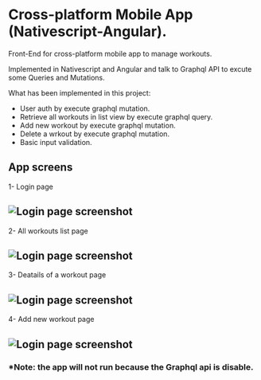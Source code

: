 # Cross-platform Mobile App (Nativescript-Angular).

Front-End for cross-platform mobile app to manage workouts.

Implemented in Nativescript and Angular and talk to Graphql API to excute some Queries and Mutations.

What has been implemented in this project:
- User auth by execute graphql mutation.
- Retrieve all workouts in list view by execute graphql query.
- Add new workout by execute graphql mutation.
- Delete a wrkout by execute graphql mutation.
- Basic input validation.

## App screens

1- Login page

![Login page screenshot](./app-screen/login.jpeg)
-------------------------------------------------
2- All workouts list page

![Login page screenshot](./app-screen/list.jpeg)
-------------------------------------------------
3- Deatails of a workout page

![Login page screenshot](./app-screen/details.jpeg)
-------------------------------------------------
4- Add new workout page

![Login page screenshot](./app-screen/addnew.jpeg)
-------------------------------------------------

### *Note: the app will not run because the Graphql api is disable.




